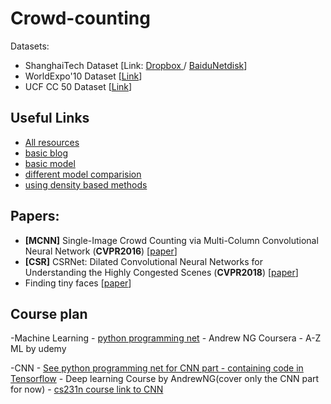 # Crowd-counting
Datasets: 
- ShanghaiTech Dataset [Link: [Dropbox ](https://www.dropbox.com/s/fipgjqxl7uj8hd5/ShanghaiTech.zip?dl=0)/ [BaiduNetdisk](https://pan.baidu.com/s/1nuAYslz)]
- WorldExpo'10 Dataset [[Link](http://www.ee.cuhk.edu.hk/~xgwang/expo.html)]
- UCF CC 50 Dataset [[Link](http://crcv.ucf.edu/data/ucf-cc-50/)]

## Useful Links
   - [All resources](https://github.com/gjy3035/Awesome-Crowd-Counting)
   - [basic blog](https://medium.com/analytics-vidhya/its-a-record-breaking-crowd-d25c0149f7cd)
   - [basic model](https://www.analyticsvidhya.com/blog/2019/02/building-crowd-counting-model-python/)
   - [different model comparision](https://medium.com/@houdinisparks/comparing-different-crowd-counting-methods-8ef6ac1ebd9e)
   - [using density based methods](https://towardsdatascience.com/objects-counting-by-estimating-a-density-map-with-convolutional-neural-networks-c01086f3b3ec)

## Papers:
- <a name="MCNN"></a> **[MCNN]** Single-Image Crowd Counting via Multi-Column Convolutional Neural Network (**CVPR2016**) [[paper](https://pdfs.semanticscholar.org/7ca4/bcfb186958bafb1bb9512c40a9c54721c9fc.pdf)] 
- <a name="CSR"></a> **[CSR]**  CSRNet: Dilated Convolutional Neural Networks for Understanding the Highly Congested Scenes (**CVPR2018**) [[paper](https://arxiv.org/abs/1802.10062)]
- Finding tiny faces [[paper](https://arxiv.org/abs/1612.04402)]

## Course plan
-Machine Learning
    - [python programming net](https://pythonprogramming.net/machine-learning-tutorial-python-introduction/)
    - Andrew NG Coursera
    - A-Z ML by udemy
    
-CNN
    - [See python programming net for CNN part - containing code in Tensorflow](https://pythonprogramming.net/cnn-tensorflow-convolutional-nerual-network-machine-learning-tutorial/)
    - Deep learning Course by AndrewNG(cover only the CNN part for now) 
    - [cs231n course link to CNN](http://cs231n.github.io/convolutional-networks/)
